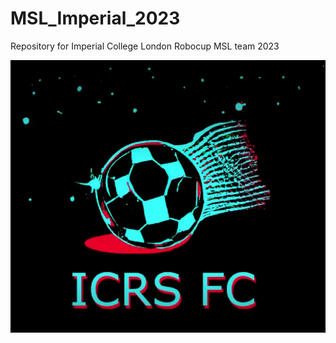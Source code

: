 # MSL_Imperial_2023
Repository for Imperial College London Robocup MSL team 2023

![image](ICRSFC.png)